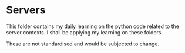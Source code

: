 # Servers

This folder contains my daily learning on the python code related to the server contexts.
I shall be applying my learning on these folders.

These are not standardised and would be subjected to change.
